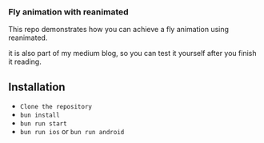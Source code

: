 ### Fly animation with reanimated

This repo demonstrates how you can achieve a fly animation using reanimated.

it is also part of my medium blog, so you can test it yourself after you finish it reading.

## Installation

- `Clone the repository`
- `bun install`
- `bun run start`
- `bun run ios` or `bun run android`
